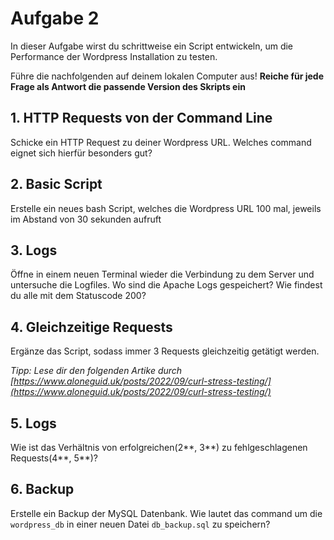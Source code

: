 # Aufgabe 2

In dieser Aufgabe wirst du schrittweise ein Script entwickeln, um die Performance der Wordpress Installation zu testen.

Führe die nachfolgenden auf deinem lokalen Computer aus! 
**Reiche für jede Frage als Antwort die passende Version des Skripts ein**

## 1. HTTP Requests von der Command Line

Schicke ein HTTP Request zu deiner Wordpress URL. Welches command eignet sich hierfür besonders gut?

## 2. Basic Script

Erstelle ein neues bash Script, welches die Wordpress URL 100 mal, jeweils im Abstand von 30 sekunden aufruft

## 3. Logs

Öffne in einem neuen Terminal wieder die Verbindung zu dem Server und untersuche die Logfiles.
Wo sind die Apache Logs gespeichert? Wie findest du alle mit dem Statuscode 200?

## 4. Gleichzeitige Requests

Ergänze das Script, sodass immer 3 Requests gleichzeitig getätigt werden. 

*Tipp: Lese dir den folgenden Artike durch [https://www.aloneguid.uk/posts/2022/09/curl-stress-testing/](https://www.aloneguid.uk/posts/2022/09/curl-stress-testing/)*

## 5. Logs

Wie ist das Verhältnis von erfolgreichen(2**, 3**) zu fehlgeschlagenen Requests(4**, 5**)?

## 6. Backup

Erstelle ein Backup der MySQL Datenbank. Wie lautet das command um die `wordpress_db` in einer neuen Datei `db_backup.sql` zu speichern?
